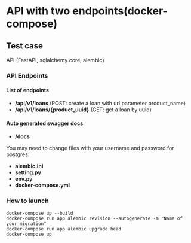 # API with two endpoints(docker-compose)
## Test case

API (FastAPI, sqlalchemy core, alembic)

### API Endpoints

#### List of endpoints

* **/api/v1/loans** (POST: create a loan with url parameter product_name)
* **/api/v1/loans/{product_uuid}** (GET: get a loan by uuid)

#### Auto generated swagger docs
* **/docs**

You may need to change files with your username and password for postgres:
* **alembic.ini**
* **setting.py**
* **env.py**
* **docker-compose.yml**

### How to launch 
    docker-compose up --build
    docker-compose run app alembic revision --autogenerate -m "Name of your migration"
    docker-compose run app alembic upgrade head
    docker-compose up
    


